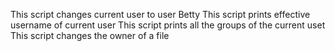 This script changes current user to user Betty
This script prints effective username of current user
This script prints all the groups of the current uset
This script changes the owner of a file
